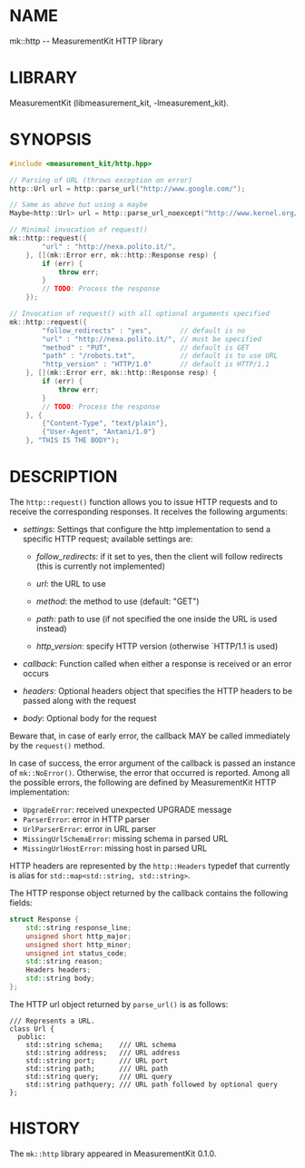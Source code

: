 # NAME
mk::http -- MeasurementKit HTTP library

# LIBRARY
MeasurementKit (libmeasurement_kit, -lmeasurement_kit).

# SYNOPSIS
```C++
#include <measurement_kit/http.hpp>

// Parsing of URL (throws exception on error)
http::Url url = http::parse_url("http://www.google.com/");

// Same as above but using a maybe
Maybe<http::Url> url = http::parse_url_noexcept("http://www.kernel.org/");

// Minimal invocation of request()
mk::http::request({
        "url" : "http://nexa.polito.it/",
    }, [](mk::Error err, mk::http::Response resp) {
        if (err) {
            throw err;
        }
        // TODO: Process the response
    });

// Invocation of request() with all optional arguments specified
mk::http::request({
        "follow_redirects" : "yes",       // default is no
        "url" : "http://nexa.polito.it/", // must be specified
        "method" : "PUT",                 // default is GET
        "path" : "/robots.txt",           // default is to use URL
        "http_version" : "HTTP/1.0"       // default is HTTP/1.1
    }, [](mk::Error err, mk::http::Response resp) {
        if (err) {
            throw err;
        }
        // TODO: Process the response
    }, {
        {"Content-Type", "text/plain"},
        {"User-Agent", "Antani/1.0"}
    }, "THIS IS THE BODY");
```

# DESCRIPTION

The `http::request()` function allows you to issue HTTP requests and
to receive the corresponding responses. It receives the following arguments:

- *settings*: Settings that configure the http implementation to send a
  specific HTTP request; available settings are:

    - *follow_redirects*: if it set to yes, then the client
      will follow redirects (this is currently not implemented)

    - *url*: the URL to use

    - *method*: the method to use (default: "GET")

    - *path*: path to use (if not specified the one inside
       the URL is used instead)

    - *http_version*: specify HTTP version (otherwise
       `HTTP/1.1 is used)

- *callback*: Function called when either a response is received
  or an error occurs

- *headers*: Optional headers object that specifies the HTTP headers
  to be passed along with the request

- *body*: Optional body for the request

Beware that, in case of early error, the callback MAY be called
immediately by the `request()` method.

In case of success, the error argument of the callback is passed an
instance of `mk::NoError()`. Otherwise, the error that occurred is
reported. Among all the possible errors, the following are defined by
MeasurementKit HTTP implementation:

- `UpgradeError`: received unexpected UPGRADE message
- `ParserError`: error in HTTP parser
- `UrlParserError`: error in URL parser
- `MissingUrlSchemaError`: missing schema in parsed URL
- `MissingUrlHostError`: missing host in parsed URL

HTTP headers are represented by the `http::Headers` typedef that
currently is alias for `std::map<std::string, std::string>`.

The HTTP response object returned by the callback contains the
following fields:

```C++
struct Response {
    std::string response_line;
    unsigned short http_major;
    unsigned short http_minor;
    unsigned int status_code;
    std::string reason;
    Headers headers;
    std::string body;
};
```

The HTTP url object returned by `parse_url()` is as follows:

```
/// Represents a URL.
class Url {
  public:
    std::string schema;    /// URL schema
    std::string address;   /// URL address
    std::string port;      /// URL port
    std::string path;      /// URL path
    std::string query;     /// URL query
    std::string pathquery; /// URL path followed by optional query
};
```

# HISTORY

The `mk::http` library appeared in MeasurementKit 0.1.0.
